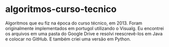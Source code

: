 # algoritmos-curso-tecnico
Algoritmos que eu fiz na época do curso técnico, em 2013. Foram originalmente implementados em portugol utilizando o Visualg. Eu encontrei os arquivos em uma pasta do Google Drive e resolvi reescrevê-los em Java e colocar no GitHub. E também criei uma versão em Python.
